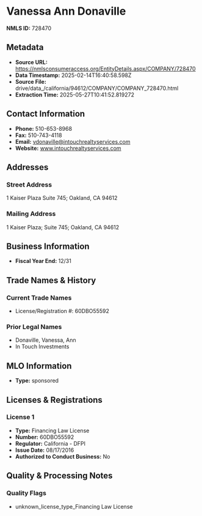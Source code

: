 # Vanessa Ann Donaville

**NMLS ID:** 728470

## Metadata
- **Source URL:** https://nmlsconsumeraccess.org/EntityDetails.aspx/COMPANY/728470
- **Data Timestamp:** 2025-02-14T16:40:58.598Z
- **Source File:** drive/data_/california/94612/COMPANY/COMPANY_728470.html
- **Extraction Time:** 2025-05-27T10:41:52.819272

## Contact Information
- **Phone:** 510-653-8968
- **Fax:** 510-743-4118
- **Email:** vdonaville@intouchrealtyservices.com
- **Website:** www.intouchrealtyservices.com

## Addresses
### Street Address
1 Kaiser Plaza Suite 745; Oakland, CA 94612

### Mailing Address
1 Kaiser Plaza; Suite 745; Oakland, CA 94612

## Business Information
- **Fiscal Year End:** 12/31

## Trade Names & History
### Current Trade Names
- License/Registration #: 60DBO55592

### Prior Legal Names
- Donaville, Vanessa, Ann
- In Touch Investments

## MLO Information
- **Type:** sponsored

## Licenses & Registrations

### License 1
- **Type:** Financing Law License
- **Number:** 60DBO55592
- **Regulator:** California - DFPI
- **Issue Date:** 08/17/2016
- **Authorized to Conduct Business:** No

## Quality & Processing Notes
### Quality Flags
- unknown_license_type_Financing Law License
